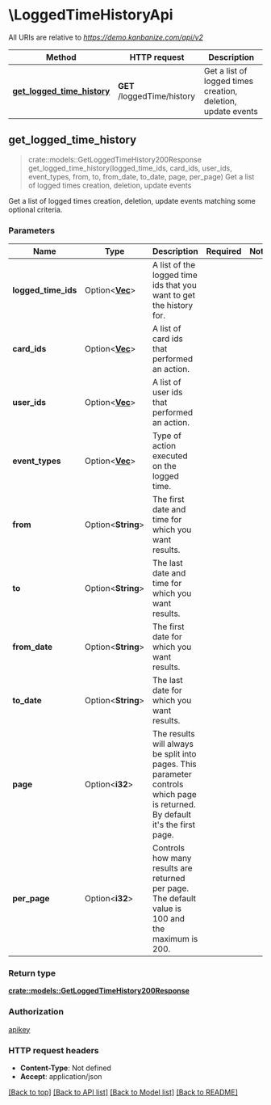 # \LoggedTimeHistoryApi

All URIs are relative to *https://demo.kanbanize.com/api/v2*

Method | HTTP request | Description
------------- | ------------- | -------------
[**get_logged_time_history**](LoggedTimeHistoryApi.md#get_logged_time_history) | **GET** /loggedTime/history | Get a list of logged times creation, deletion, update events



## get_logged_time_history

> crate::models::GetLoggedTimeHistory200Response get_logged_time_history(logged_time_ids, card_ids, user_ids, event_types, from, to, from_date, to_date, page, per_page)
Get a list of logged times creation, deletion, update events

Get a list of logged times creation, deletion, update events matching some optional criteria.

### Parameters


Name | Type | Description  | Required | Notes
------------- | ------------- | ------------- | ------------- | -------------
**logged_time_ids** | Option<[**Vec<i32>**](i32.md)> | A list of the logged time ids that you want to get the history for. |  |
**card_ids** | Option<[**Vec<i32>**](i32.md)> | A list of card ids that performed an action. |  |
**user_ids** | Option<[**Vec<i32>**](i32.md)> | A list of user ids that performed an action. |  |
**event_types** | Option<[**Vec<String>**](String.md)> | Type of action executed on the logged time. |  |
**from** | Option<**String**> | The first date and time for which you want results. |  |
**to** | Option<**String**> | The last date and time for which you want results. |  |
**from_date** | Option<**String**> | The first date for which you want results. |  |
**to_date** | Option<**String**> | The last date for which you want results. |  |
**page** | Option<**i32**> | The results will always be split into pages. This parameter controls which page is returned. By default it's the first page. |  |
**per_page** | Option<**i32**> | Controls how many results are returned per page. The default value is 100 and the maximum is 200. |  |

### Return type

[**crate::models::GetLoggedTimeHistory200Response**](getLoggedTimeHistory_200_response.md)

### Authorization

[apikey](../README.md#apikey)

### HTTP request headers

- **Content-Type**: Not defined
- **Accept**: application/json

[[Back to top]](#) [[Back to API list]](../README.md#documentation-for-api-endpoints) [[Back to Model list]](../README.md#documentation-for-models) [[Back to README]](../README.md)

